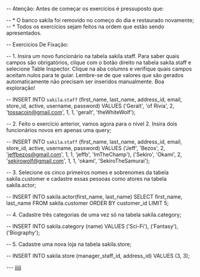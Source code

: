 -- Atenção: Antes de começar os exercícios é pressuposto que:

-- * O banco sakila foi removido no começo do dia e restaurado novamente;
-- * Todos os exercícios sejam feitos na ordem que estão sendo apresentados.

-- Exercicios De Fixação:

-- 1. Insira um novo funcionário na tabela sakila.staff. Para saber quais campos são obrigatórios, clique com o botão direito na tabela sakila.staff e selecione Table Inspector. Clique na aba columns e verifique quais campos aceitam nulos para te guiar. Lembre-se de que valores que são gerados automaticamente não precisam ser inseridos manualmente. Boa exploração!

-- INSERT INTO `sakila`.`staff`
    (first_name, last_name, address_id, email, store_id, active, username, password)
VALUES
    ('Geralt', 'of Rivia', 2, 'tossacoin@gmail.com', 1, 1, 'geralt', 'theWhiteWolf');


-- 2. Feito o exercício anterior, vamos agora para o nível 2. Insira dois funcionários novos em apenas uma query;

-- INSERT INTO `sakila`.`staff`
    (first_name, last_name, address_id, email, store_id, active, username, password)
VALUES
    ('Jeff', 'Bezos', 2, 'jeffbezos@gmail.com', 1, 1, 'jeffb', 'ImTheChamp'),
    ('Sekiro', 'Okami', 2, 'sekirowolf@gmail.com', 1, 1, 'okami', 'SekiroTheSamurai');


-- 3. Selecione os cinco primeiros nomes e sobrenomes da tabela sakila.customer e cadastre essas pessoas como atores na tabela sakila.actor;

-- INSERT INTO sakila.actor(first_name, last_name)
	SELECT first_name, last_name
    FROM sakila.customer
    ORDER BY customer_id
    LIMIT 5;


-- 4. Cadastre três categorias de uma vez só na tabela sakila.category;

-- INSERT INTO sakila.category (name)
VALUES
    ('Sci-Fi'),
    ('Fantasy'),
    ('Biography');


-- 5. Cadastre uma nova loja na tabela sakila.store;

-- INSERT INTO sakila.store (manager_staff_id, address_id)
VALUES (3, 3);

--- jjjjj